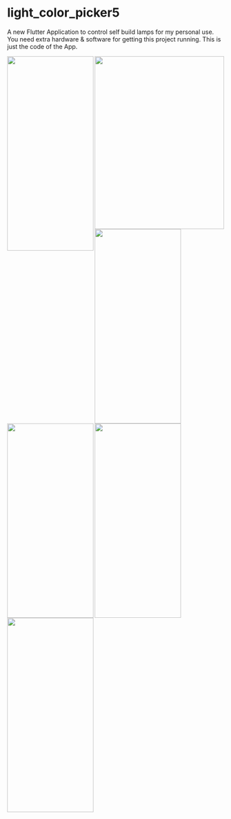 # light_color_picker5

A new Flutter Application to control self build lamps for my personal use.
You need extra hardware & software for getting this project running. This is just the code of the App.

<img align="center" src="https://user-images.githubusercontent.com/51674496/134729746-d6f7c355-361e-4047-852e-8d10a981b9c0.jpg" width="300" height="400">
<img align="left" src="https://user-images.githubusercontent.com/51674496/134730086-30b066b4-487a-433e-a5a4-9309509617ba.png" width="200" height="450">
<img align="left" src="https://user-images.githubusercontent.com/51674496/134730092-3f417d4a-a545-4e44-9ec1-a117515dd69e.png" width="200" height="450">
<img align="left" src="https://user-images.githubusercontent.com/51674496/134730095-f8802ffa-faa8-47f6-ad56-aaa6f56f7cbe.png" width="200" height="450">
<img align="left" src="https://user-images.githubusercontent.com/51674496/134730096-18af494c-6fa3-432b-ae0b-adbb8f2a095f.png" width="200" height="450">
<img align="left" src="https://user-images.githubusercontent.com/51674496/134730097-c7504563-4a74-4d3a-9f6d-b06a6233bd02.png" width="200" height="450">

